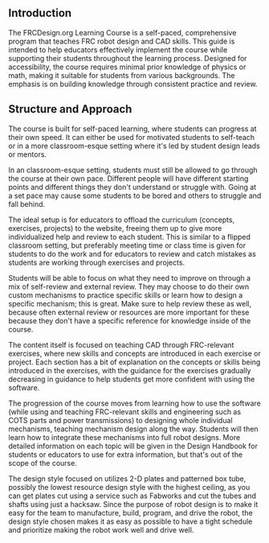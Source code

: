 ## Introduction
The FRCDesign.org Learning Course is a self-paced, comprehensive program that teaches FRC robot design and CAD skills. This guide is intended to help educators effectively implement the course while supporting their students throughout the learning process. Designed for accessibility, the course requires minimal prior knowledge of physics or math, making it suitable for students from various backgrounds. The emphasis is on building knowledge through consistent practice and review.

## Structure and Approach
The course is built for self-paced learning, where students can progress at their own speed. It can either be used for motivated students to self-teach or in a more classroom-esque setting where it's led by student design leads or mentors.

In an classroom-esque setting, students must still be allowed to go through the course at their own pace. Different people will have different starting points and different things they don't understand or struggle with. Going at a set pace may cause some students to be bored and others to struggle and fall behind. 

The ideal setup is for educators to offload the curriculum (concepts, exercises, projects) to the website, freeing them up to give more individualized help and review to each student. This is similar to a flipped classroom setting, but preferably meeting time or class time is given for students to do the work and for educators to review and catch mistakes as students are working through exercises and projects.

Students will be able to focus on what they need to improve on through a mix of self-review and external review. They may choose to do their own custom mechanisms to practice specific skills or learn how to design a specific mechanism; this is great. Make sure to help review these as well, because often external review or resources are more important for these because they don't have a specific reference for knowledge inside of the course.

The content itself is focused on teaching CAD through FRC-relevant exercises, where new skills and concepts are introduced in each exercise or project. Each section has a bit of explanation on the concepts or skills being introduced in the exercises, with the guidance for the exercises gradually decreasing in guidance to help students get more confident with using the software.

The progression of the course moves from learning how to use the software (while using and teaching FRC-relevant skills and engineering such as COTS parts and power transmissions) to designing whole individual mechanisms, teaching mechanism design along the way. Students will then learn how to integrate these mechanisms into full robot designs. More detailed information on each topic will be given in the Design Handbook for students or educators to use for extra information, but that's out of the scope of the course.

The design style focused on utilizes 2-D plates and patterned box tube, possibly the lowest resource design style with the highest ceiling, as you can get plates cut using a service such as Fabworks and cut the tubes and shafts using just a hacksaw. Since the purpose of robot design is to make it easy for the team to manufacture, build, program, and drive the robot, the design style chosen makes it as easy as possible to have a tight schedule and prioritize making the robot work well and drive well.

<br>